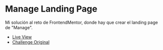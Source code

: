 # Manage Landing Page
Mi solución al reto de FrontendMentor, donde hay que crear el landing page de "Manage".

- [Live View](https://lamaolo.github.io/manage-landingpage/)
- [Challenge Original](https://www.frontendmentor.io/challenges/manage-landing-page-SLXqC6P5)

